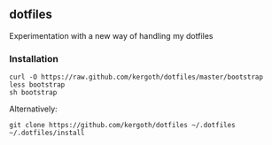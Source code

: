 ## dotfiles

Experimentation with a new way of handling my dotfiles

### Installation

    curl -O https://raw.github.com/kergoth/dotfiles/master/bootstrap
    less bootstrap
    sh bootstrap

Alternatively:

    git clone https://github.com/kergoth/dotfiles ~/.dotfiles
    ~/.dotfiles/install
